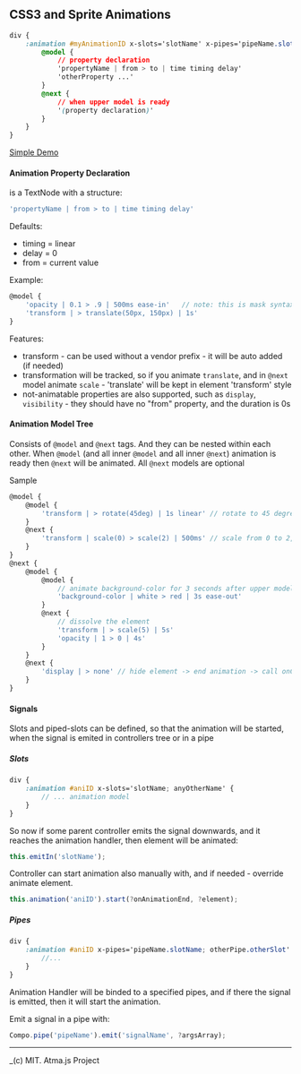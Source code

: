 CSS3 and Sprite Animations
-----

```css
div {
    :animation #myAnimationID x-slots='slotName' x-pipes='pipeName.slotName' {
        @model {
    		// property declaration
        	'propertyName | from > to | time timing delay'
        	'otherProperty ...'
        }
        @next {
            // when upper model is ready
            '(property declaration)'
    	}
    }
}
```
[Simple Demo](http://atmajs.com/mask)

#### Animation Property Declaration
is a TextNode with a structure:
```javascript
'propertyName | from > to | time timing delay'
```

Defaults:
* timing = linear
* delay = 0
* from = current value

Example:
```javascript
@model {
	'opacity | 0.1 > .9 | 500ms ease-in'   // note: this is mask syntax, so no commas in the list
	'transform | > translate(50px, 150px) | 1s'
}

```

Features:
* transform - can be used without a vendor prefix - it will be auto added (if needed)
* transformation will be tracked, so if you animate `translate`, and in `@next` model animate `scale` - 'translate' will be kept in element 'transform' style
* not-animatable properties are also supported, such as `display`, `visibility` - they should have no "from" property, and the duration is 0s

#### Animation Model Tree

Consists of `@model` and `@next` tags. And they can be nested within each other.
When `@model` (and all inner `@model` and all inner `@next`) animation is ready then `@next` will be animated.
All `@next` models are optional

Sample
```javascript
@model {
	@model {
		'transform | > rotate(45deg) | 1s linear' // rotate to 45 degrees from initial state
	}
	@next {
		'transform | scale(0) > scale(2) | 500ms' // scale from 0 to 2, rotation will be kept
	}
}
@next {
	@model {
		@model {
			// animate background-color for 3 seconds after upper model is ready, that means, after scale animation end.
			'background-color | white > red | 3s ease-out'
		}
		@next {
			// dissolve the element
			'transform | > scale(5) | 5s'
			'opacity | 1 > 0 | 4s'
		}
	}
	@next {
		'display | > none' // hide element -> end animation -> call onComplete callback
	}
}
```

#### Signals
Slots and piped-slots can be defined, so that the animation will be started, when the signal is emited in controllers tree or in a pipe

##### Slots
```scss
div {
	:animation #aniID x-slots='slotName; anyOtherName' {
		// ... animation model
	}
}
```

So now if some parent controller emits the signal downwards, and it reaches the animation handler, then element will be animated:
```javascript
this.emitIn('slotName');
```

Controller can start animation also manually with, and if needed - override animate element.
```javascript
this.animation('aniID').start(?onAnimationEnd, ?element);
```

##### Pipes
```scss
div {
	:animation #aniID x-pipes='pipeName.slotName; otherPipe.otherSlot' {
		//...
	}
}
```

Animation Handler will be binded to a specified pipes, and if there the signal is emitted, then it will start the animation.

Emit a signal in a pipe with:
```javascript
Compo.pipe('pipeName').emit('signalName', ?argsArray);
```



----
_(c) MIT. Atma.js Project